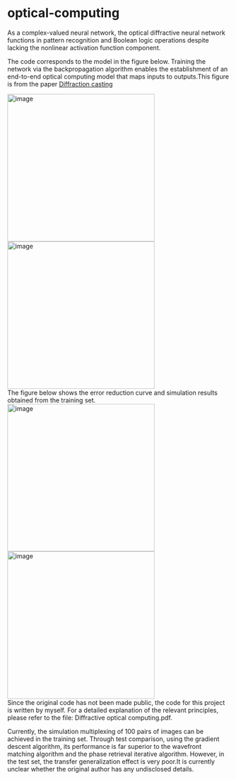 # optical-computing
As a complex-valued neural network, the optical diffractive neural network functions in pattern recognition and Boolean logic operations despite lacking the nonlinear activation function component.<br>  

The code corresponds to the model in the figure below. Training the network via the backpropagation algorithm enables the establishment of an end-to-end optical computing model that maps inputs to outputs.This figure is from the paper [Diffraction casting](https://www.spiedigitallibrary.org/journals/advanced-photonics/volume-6/issue-5/056005/Diffraction-casting/10.1117/1.AP.6.5.056005.full?tab=ArticleLinkCited) <br>

<img width="333" height="333" alt="image" src="https://github.com/user-attachments/assets/113cdc28-950e-480a-b2f0-b7d811bcad3e" />
<img width="333" height="333" alt="image" src="https://github.com/user-attachments/assets/df28f319-c052-4ae3-a86f-2b605b5649a5" />  <br>
The figure below shows the error reduction curve and simulation results obtained from the training set.<br>
<img width="333" height="333" alt="image" src="https://github.com/user-attachments/assets/091389b8-a2f8-4928-bba5-35cff6510e28" /> 
<img width="333" height="333" alt="image" src="https://github.com/user-attachments/assets/57f5760f-7bc3-46bd-8939-ff0e8e52c75a" /> <br>
Since the original code has not been made public, the code for this project is written by myself. For a detailed explanation of the relevant principles, please refer to the file: Diffractive optical computing.pdf.<br>  

Currently, the simulation multiplexing of 100 pairs of images can be achieved in the training set. Through test comparison, using the gradient descent algorithm, its performance is far superior to the wavefront matching algorithm and the phase retrieval iterative algorithm. However, in the test set, the transfer generalization effect is very poor.It is currently unclear whether the original author has any undisclosed details.
